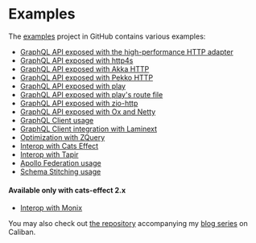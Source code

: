 # Examples
The [examples](https://github.com/ghostdogpr/caliban/tree/series/3.x/examples/) project in GitHub contains various examples:
- [GraphQL API exposed with the high-performance HTTP adapter](https://github.com/ghostdogpr/caliban/tree/series/3.x/examples/src/main/scala/example/quick)
- [GraphQL API exposed with http4s](https://github.com/ghostdogpr/caliban/tree/series/3.x/examples/src/main/scala/example/http4s)
- [GraphQL API exposed with Akka HTTP](https://github.com/ghostdogpr/caliban/tree/series/3.x/examples/src/main/scala/example/akkahttp)
- [GraphQL API exposed with Pekko HTTP](https://github.com/ghostdogpr/caliban/tree/series/3.x/examples/src/main/scala/example/pekkohttp)
- [GraphQL API exposed with play](https://github.com/ghostdogpr/caliban/tree/series/3.x/examples/src/main/scala/example/play)
- [GraphQL API exposed with play's route file](https://github.com/rlavolee/caliban-play-with-route-file)
- [GraphQL API exposed with zio-http](https://github.com/ghostdogpr/caliban/tree/series/3.x/examples/src/main/scala/example/ziohttp)
- [GraphQL API exposed with Ox and Netty](https://gist.github.com/ghostdogpr/7eaf3d6b38a78a3a55723954f4fa9ba6)
- [GraphQL Client usage](https://github.com/ghostdogpr/caliban/tree/series/3.x/examples/src/main/scala/example/client)
- [GraphQL Client integration with Laminext](https://github.com/ghostdogpr/caliban/tree/series/3.x/client-laminext/src/test/scala/caliban/client/laminext)
- [Optimization with ZQuery](https://github.com/ghostdogpr/caliban/tree/series/3.x/examples/src/main/scala/example/optimizations)
- [Interop with Cats Effect](https://github.com/ghostdogpr/caliban/tree/series/3.x/examples/src/main/scala/example/interop/cats)
- [Interop with Tapir](https://github.com/ghostdogpr/caliban/tree/series/3.x/examples/src/main/scala/example/tapir)
- [Apollo Federation usage](https://github.com/ghostdogpr/caliban/tree/series/3.x/examples/src/main/scala/example/federation)
- [Schema Stitching usage](https://github.com/ghostdogpr/caliban/tree/series/3.x/examples/src/main/scala/example/stitching)

#### Available only with cats-effect 2.x
- [Interop with Monix](https://github.com/ghostdogpr/caliban/tree/series/3.x/examples/src/main/scala/example/interop/monix)

You may also check out [the repository](https://github.com/ghostdogpr/caliban-blog-series) accompanying my [blog series](https://medium.com/@ghostdogpr/graphql-in-scala-with-caliban-part-1-8ceb6099c3c2) on Caliban.
